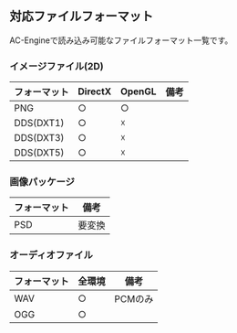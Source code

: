 ﻿## 対応ファイルフォーマット

AC-Engineで読み込み可能なファイルフォーマット一覧です。

### イメージファイル(2D)

| フォーマット | DirectX | OpenGL | 備考 |
|---|---|---|---|
|PNG|○|○||
|DDS(DXT1)|○|☓||
|DDS(DXT3)|○|☓||
|DDS(DXT5)|○|☓||

### 画像パッケージ

| フォーマット | 備考 |
|---|---|
|PSD|要変換|

### オーディオファイル

| フォーマット | 全環境 | 備考 |
|---|---|---|
|WAV|○|PCMのみ|
|OGG|○||

